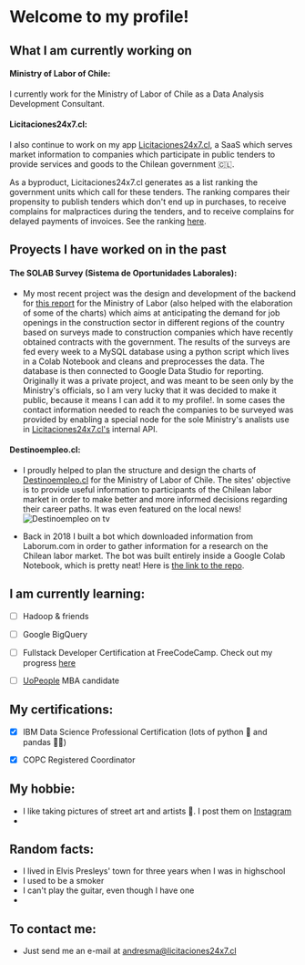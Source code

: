 <!--
**andresmascl/andresmascl** is a ✨ _special_ ✨ repository because its `README.md` (this file) appears on your GitHub profile.

Here are some ideas to get you started:

- 🔭 I’m currently working on ...
- 🌱 I’m currently learning ...
- 👯 I’m looking to collaborate on ...
- 🤔 I’m looking for help with ...
- 💬 Ask me about ...
- 📫 How to reach me: ...
- 😄 Pronouns: ...
- ⚡ Fun fact: ...
-->

# Welcome to my profile!




## What I am currently working on
#### Ministry of Labor of Chile:

I currently work for the Ministry of Labor of Chile as a Data Analysis Development Consultant.

#### Licitaciones24x7.cl:
I also continue to work on my app [Licitaciones24x7.cl](https://licitaciones24x7.cl), a SaaS which serves market information to companies which participate in public tenders to provide services and goods to the Chilean government :chile:.

As a byproduct, Licitaciones24x7.cl generates as a list ranking the government units which call for these tenders.  The ranking compares their propensity to publish tenders which don't end up in purchases, to receive complains for malpractices during the tenders, and to receive complains for delayed payments of invoices.  See the ranking [here](https://info.licitaciones24x7.cl/demandantes-del-estado).




## Proyects I have worked on in the past
#### The SOLAB Survey (Sistema de Oportunidades Laborales):
- My most recent project was the design and development of the backend for [this report](https://datastudio.google.com/reporting/eafa83fa-3faf-4955-a9bf-fb4fc38095c7) for the Ministry of Labor (also helped with the elaboration of some of the charts) which aims at anticipating the demand for job openings in the construction sector in different regions of the country based on surveys made to construction companies which have recently obtained contracts with the government.  The results of the surveys are fed every week to a MySQL database using a python script which lives in a Colab Notebook and cleans and preprocesses the data.  The database is then connected to Google Data Studio for reporting.  Originally it was a private project, and was meant to be seen only by the Ministry's officials, so I am very lucky that it was decided to make it public, because it means I can add it to my profile!.  In some cases the contact information needed to reach the companies to be surveyed was provided by enabling a special node for the sole Ministry's analists use in [Licitaciones24x7.cl's](https://licitaciones24x7.cl) internal API.

#### Destinoempleo.cl:
- I proudly helped to plan the structure and design the charts of [Destinoempleo.cl](https://destinoempleo.cl) for the Ministry of Labor of Chile.  The sites' objective is to provide useful information to participants of the Chilean labor market in order to make better and more informed decisions regarding their career paths.  It was even featured on the local news! ![Destinoempleo on tv](https://i.imgur.com/KEptQrp.jpg)

- Back in 2018 I built a bot which downloaded information from Laborum.com in order to gather information for a research on the Chilean labor market.  The bot was built entirely inside a Google Colab Notebook, which is pretty neat!  Here is [the link to the repo](https://github.com/andresmascl/LaborumSpyder).

## I am currently learning:
- [ ] Hadoop & friends
- [ ] Google BigQuery
- [ ] Fullstack Developer Certification at FreeCodeCamp.  Check out my progress [here](https://www.freecodecamp.org/andresma)
- [ ] [UoPeople](https://uopeople.edu) MBA candidate


## My certifications:
- [x] IBM Data Science Professional Certification (lots of python :snake: and pandas :panda_face::panda_face:)
- [X] COPC Registered Coordinator


## My hobbie:
- I like taking pictures of street art and artists :camera_flash:.  I post them on [Instagram](https://www.instagram.com/fotocondriacoterminal/) 
- 

## Random facts:
- I lived in Elvis Presleys' town for three years when I was in highschool
- I used to be a smoker
- I can't play the guitar, even though I have one
- 


## To contact me:
- Just send me an e-mail at andresma@licitaciones24x7.cl
